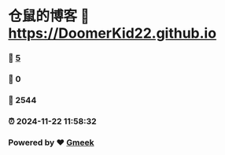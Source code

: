 # 仓鼠的博客 :link: https://DoomerKid22.github.io 
### :page_facing_up: [5](https://DoomerKid22.github.io/tag.html) 
### :speech_balloon: 0 
### :hibiscus: 2544 
### :alarm_clock: 2024-11-22 11:58:32 
### Powered by :heart: [Gmeek](https://github.com/Meekdai/Gmeek)
